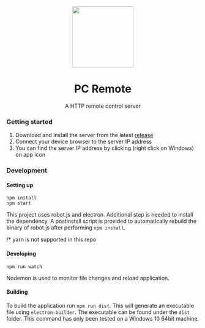 <div align="center">
  <img src="https://raw.githubusercontent.com/amoshydra/remote-control-server/master/media/icons/workspace/icon-raw.png" width="160px"></img>
  <h1>PC Remote</h1>
  <p>A HTTP remote control server</p>
</div>


### Getting started
1. Download and install the server from the latest [release](https://github.com/amoshydra/remote-control-server/releases)
2. Connect your device browser to the server IP address
3. You can find the server IP address by clicking (right click on Windows) on app icon


### Development

#### Setting up
```
npm install
npm start
```
This project uses robot.js and electron. Additional step is needed to install the dependency.
A postinstall script is provided to automatically rebuild the binary of robot.js after performing `npm install`.

/* yarn is not supported in this repo

#### Developing
```
npm run watch
```
Nodemon is used to monitor file changes and reload application.  

#### Building
To build the application run `npm run dist`. This will generate an executable file using `electron-builder`. The executable can be found under the `dist` folder.
This command has only been tested on a Windows 10 64bit machine.
